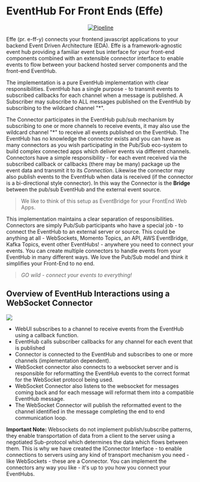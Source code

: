 

# EventHub For Front Ends (Effe)

<div align="center">

[![Pipeline](https://github.com/serverless-dna/effe/actions/workflows/pipeline.yml/badge.svg)](https://github.com/serverless-dna/effe/actions/workflows/pipeline.yml)

</div>


Effe (pr. e-ff-y) connects your frontend javascript applications to your backend Event Driven Architecture (EDA).
Effe is a framework-agnostic event hub providing a familiar event bus interface for your front-end components combined 
with an extensible connector interface to enable events to flow between your backend hosted server components and the front-end EventHub.

The implementation is a pure EventHub implementation with clear responsibilities.  EventHub has a single purpose - to transmit events to subscribed callbacks for each channel when a message is published.
A Subscriber may subscribe to ALL messages published on the EventHub by subscribing to the wildcard channel "\*".

The Connector participates in the EventHub pub/sub mechanism by subscribing to one or more channels to receive events, it may also use the wildcard channel "*" to receive all events published on the EventHub.
The EventHub has no knowledge the connector exists and you can have as many connectors as you wish participating in the Pub/Sub eco-system to build complex connected apps which deliver events via different channels.
Connectors have a simple responsibility - for each event received via the subscribed callback or callbacks (there may be many) package up the event data and transmit it to its _Connection_.  Likewise the connector may also publish
events to the EventHub when data is received (if the connector is a bi-directional style connector).  In this way the Connector is the **Bridge** between the pub/sub EventHub and the external event source.

> We like to think of this setup as EventBridge for your FrontEnd Web Apps.

This implementation maintains a clear separation of responsibilities.  Connectors are simply Pub/Sub participants who have a special job - to connect the EventHub to an external server or source.
This could be anything at all - WebSockets, Momento Topics, an API, AWS EventBridge, Kafka Topics, event other EventHubs! - anywhere you need to connect your events.  You can create multiple connectors to handle events from your EventHub in many different ways.
We love the Pub/Sub model and think it simplifies your Front-End to no end.  

> _GO wild - connect your events to everything!_

## Overview of EventHub Interactions using a WebSocket Connector

![](assets/eventhub-overview.png)

- WebUI subscribes to a channel to receive events from the EventHub using a callback function.
- EventHub calls subscriber callbacks for any channel for each event that is published
- Connector is connected to the EventHub and subscribes to one or more channels (implementation dependent).
- WebSocket connector also connects to a websocket server and is responsible for reformatting the EventHub events to the correct format for the WebSocket protocol being used.
- WebSocket Connector also listens to the websocket for messages coming back and for each message will reformat them into a compatible EventHub message.  
- The WebSocket Connector will publish the reformatted event to the channel identified in the message completing the end to end communication loop.

**Important Note:** Websockets do not implement publish/subscribe patterns, they enable transportation of data from a client to the server using a negotiated Sub-protocol which determines the data which flows between them.
This is why we have created the IConnector Interface - to enable connections to servers using any kind of transport mechanism you need - like WebSockets - these are a Connector.
You can implement the connectors any way you like - it's up to you how you connect your EventHubs.
